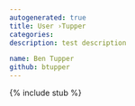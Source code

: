 ```yaml
---
autogenerated: true
title: User ›Tupper
categories: 
description: test description

name: Ben Tupper
github: btupper
---
```

{% include stub %}

